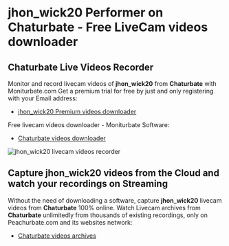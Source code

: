 # jhon_wick20 Performer on Chaturbate - Free LiveCam videos downloader

## Chaturbate Live Videos Recorder

Monitor and record livecam videos of **jhon_wick20** from **Chaturbate** with Moniturbate.com
Get a premium trial for free by just and only registering with your Email address:
* [jhon_wick20 Premium videos downloader](https://moniturbate.com/request-demo-licence-key.html)

Free livecam videos downloader - Moniturbate Software:
* [Chaturbate videos downloader](https://moniturbate.com/moniturbate-download-software.html)

![jhon_wick20 livecam videos recorder](https://peachurnet.com/templates/moniturbate-software.png)


## Capture jhon_wick20 videos from the Cloud and watch your recordings on Streaming

Without the need of downloading a software, capture **jhon_wick20** livecam videos from **Chaturbate** 100% online.
Watch Livecam archives from **Chaturbate** unlimitedly from thousands of existing recordings, only on Peachurbate.com and its websites network:
* [Chaturbate videos archives](https://peachurnet.com/)